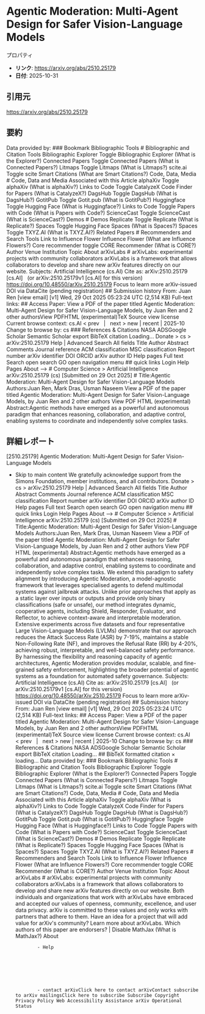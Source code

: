 # Agentic Moderation: Multi-Agent Design for Safer Vision-Language Models

プロパティ  
- **リンク**: https://arxiv.org/abs/2510.25179  
- **日付**: 2025-10-31  

## 引用元
https://arxiv.org/abs/2510.25179

## 要約
Data provided by: ### Bookmark Bibliographic Tools # Bibliographic and Citation Tools Bibliographic Explorer Toggle Bibliographic Explorer (What is the Explorer?) Connected Papers Toggle Connected Papers (What is Connected Papers?) Litmaps Toggle Litmaps (What is Litmaps?) scite.ai Toggle scite Smart Citations (What are Smart Citations?) Code, Data, Media # Code, Data and Media Associated with this Article alphaXiv Toggle alphaXiv (What is alphaXiv?) Links to Code Toggle CatalyzeX Code Finder for Papers (What is CatalyzeX?) DagsHub Toggle DagsHub (What is DagsHub?) GotitPub Toggle Gotit.pub (What is GotitPub?) Huggingface Toggle Hugging Face (What is Huggingface?) Links to Code Toggle Papers with Code (What is Papers with Code?) ScienceCast Toggle ScienceCast (What is ScienceCast?) Demos # Demos Replicate Toggle Replicate (What is Replicate?) Spaces Toggle Hugging Face Spaces (What is Spaces?) Spaces Toggle TXYZ.AI (What is TXYZ.AI?) Related Papers # Recommenders and Search Tools Link to Influence Flower Influence Flower (What are Influence Flowers?) Core recommender toggle CORE Recommender (What is CORE?) Author Venue Institution Topic About arXivLabs # arXivLabs: experimental projects with community collaborators arXivLabs is a framework that allows collaborators to develop and share new arXiv features directly on our website. Subjects: Artificial Intelligence (cs.AI) Cite as: arXiv:2510.25179 [cs.AI] &nbsp; (or arXiv:2510.25179v1 [cs.AI] for this version) &nbsp; https://doi.org/10.48550/arXiv.2510.25179 Focus to learn more arXiv-issued DOI via DataCite (pending registration) ## Submission history From: Juan Ren [view email] [v1] Wed, 29 Oct 2025 05:23:24 UTC (2,514 KB) Full-text links: ## Access Paper: View a PDF of the paper titled Agentic Moderation: Multi-Agent Design for Safer Vision-Language Models, by Juan Ren and 2 other authorsView PDFHTML (experimental)TeX Source view license Current browse context: cs.AI &lt;&nbsp;prev &nbsp; | &nbsp; next&nbsp;&gt; new | recent | 2025-10 Change to browse by: cs ### References &amp; Citations NASA ADSGoogle Scholar Semantic Scholar export BibTeX citation Loading... Donate &gt; cs &gt; arXiv:2510.25179 Help | Advanced Search All fields Title Author Abstract Comments Journal reference ACM classification MSC classification Report number arXiv identifier DOI ORCID arXiv author ID Help pages Full text Search open search GO open navigation menu ## quick links Login Help Pages About --> # Computer Science > Artificial Intelligence arXiv:2510.25179 (cs) [Submitted on 29 Oct 2025] # Title:Agentic Moderation: Multi-Agent Design for Safer Vision-Language Models Authors:Juan Ren, Mark Dras, Usman Naseem View a PDF of the paper titled Agentic Moderation: Multi-Agent Design for Safer Vision-Language Models, by Juan Ren and 2 other authors View PDF HTML (experimental) Abstract:Agentic methods have emerged as a powerful and autonomous paradigm that enhances reasoning, collaboration, and adaptive control, enabling systems to coordinate and independently solve complex tasks.

## 詳細レポート
[2510.25179] Agentic Moderation: Multi-Agent Design for Safer Vision-Language Models
  
  - Skip to main content We gratefully acknowledge support from the Simons Foundation, member institutions, and all contributors. Donate &gt; cs &gt; arXiv:2510.25179 Help | Advanced Search All fields Title Author Abstract Comments Journal reference ACM classification MSC classification Report number arXiv identifier DOI ORCID arXiv author ID Help pages Full text Search open search GO open navigation menu ## quick links Login Help Pages About --> # Computer Science > Artificial Intelligence arXiv:2510.25179 (cs) [Submitted on 29 Oct 2025] # Title:Agentic Moderation: Multi-Agent Design for Safer Vision-Language Models Authors:Juan Ren, Mark Dras, Usman Naseem View a PDF of the paper titled Agentic Moderation: Multi-Agent Design for Safer Vision-Language Models, by Juan Ren and 2 other authors View PDF HTML (experimental) Abstract:Agentic methods have emerged as a powerful and autonomous paradigm that enhances reasoning, collaboration, and adaptive control, enabling systems to coordinate and independently solve complex tasks. We extend this paradigm to safety alignment by introducing Agentic Moderation, a model-agnostic framework that leverages specialised agents to defend multimodal systems against jailbreak attacks. Unlike prior approaches that apply as a static layer over inputs or outputs and provide only binary classifications (safe or unsafe), our method integrates dynamic, cooperative agents, including Shield, Responder, Evaluator, and Reflector, to achieve context-aware and interpretable moderation. Extensive experiments across five datasets and four representative Large Vision-Language Models (LVLMs) demonstrate that our approach reduces the Attack Success Rate (ASR) by 7-19%, maintains a stable Non-Following Rate (NF), and improves the Refusal Rate (RR) by 4-20%, achieving robust, interpretable, and well-balanced safety performance. By harnessing the flexibility and reasoning capacity of agentic architectures, Agentic Moderation provides modular, scalable, and fine-grained safety enforcement, highlighting the broader potential of agentic systems as a foundation for automated safety governance. Subjects: Artificial Intelligence (cs.AI) Cite as: arXiv:2510.25179 [cs.AI] &nbsp; (or arXiv:2510.25179v1 [cs.AI] for this version) &nbsp; https://doi.org/10.48550/arXiv.2510.25179 Focus to learn more arXiv-issued DOI via DataCite (pending registration) ## Submission history From: Juan Ren [view email] [v1] Wed, 29 Oct 2025 05:23:24 UTC (2,514 KB) Full-text links: ## Access Paper: View a PDF of the paper titled Agentic Moderation: Multi-Agent Design for Safer Vision-Language Models, by Juan Ren and 2 other authorsView PDFHTML (experimental)TeX Source view license Current browse context: cs.AI &lt;&nbsp;prev &nbsp; | &nbsp; next&nbsp;&gt; new | recent | 2025-10 Change to browse by: cs ### References &amp; Citations NASA ADSGoogle Scholar Semantic Scholar export BibTeX citation Loading... ## BibTeX formatted citation &times; loading... Data provided by: ### Bookmark Bibliographic Tools # Bibliographic and Citation Tools Bibliographic Explorer Toggle Bibliographic Explorer (What is the Explorer?) Connected Papers Toggle Connected Papers (What is Connected Papers?) Litmaps Toggle Litmaps (What is Litmaps?) scite.ai Toggle scite Smart Citations (What are Smart Citations?) Code, Data, Media # Code, Data and Media Associated with this Article alphaXiv Toggle alphaXiv (What is alphaXiv?) Links to Code Toggle CatalyzeX Code Finder for Papers (What is CatalyzeX?) DagsHub Toggle DagsHub (What is DagsHub?) GotitPub Toggle Gotit.pub (What is GotitPub?) Huggingface Toggle Hugging Face (What is Huggingface?) Links to Code Toggle Papers with Code (What is Papers with Code?) ScienceCast Toggle ScienceCast (What is ScienceCast?) Demos # Demos Replicate Toggle Replicate (What is Replicate?) Spaces Toggle Hugging Face Spaces (What is Spaces?) Spaces Toggle TXYZ.AI (What is TXYZ.AI?) Related Papers # Recommenders and Search Tools Link to Influence Flower Influence Flower (What are Influence Flowers?) Core recommender toggle CORE Recommender (What is CORE?) Author Venue Institution Topic About arXivLabs # arXivLabs: experimental projects with community collaborators arXivLabs is a framework that allows collaborators to develop and share new arXiv features directly on our website. Both individuals and organizations that work with arXivLabs have embraced and accepted our values of openness, community, excellence, and user data privacy. arXiv is committed to these values and only works with partners that adhere to them. Have an idea for a project that will add value for arXiv's community? Learn more about arXivLabs. Which authors of this paper are endorsers? | Disable MathJax (What is MathJax?) About

                - Help

              

            
            
              

                - contact arXivClick here to contact arXivContact subscribe to arXiv mailingsClick here to subscribe Subscribe Copyright Privacy Policy Web Accessibility Assistance arXiv Operational Status
